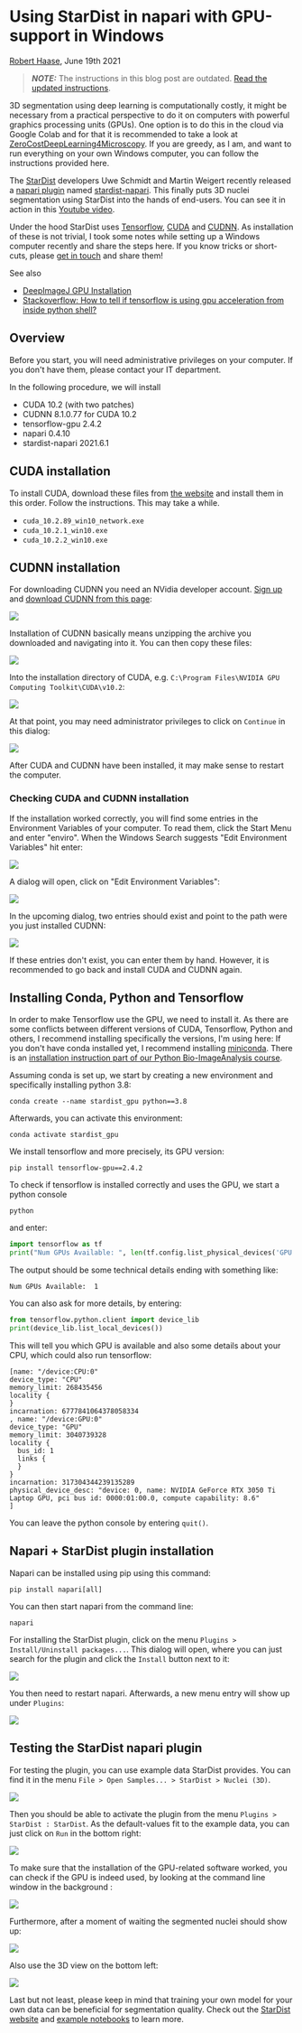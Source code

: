 # Using StarDist in napari with GPU-support in Windows
[Robert Haase](../readme), June 19th 2021

> **_NOTE:_**  The instructions in this blog post are outdated. [Read the updated instructions](https://biapol.github.io/blog/stefan_hahmann/stardist_gpu_2025/readme.html).

3D segmentation using deep learning is computationally costly, it might be necessary from a practical perspective to do it on computers
with powerful graphics processing units (GPUs). One option is to do this in the cloud via Google Colab and for that it is recommended to take a look at [ZeroCostDeepLearning4Microscopy](https://github.com/HenriquesLab/ZeroCostDL4Mic/wiki).
If you are greedy, as I am, and want to run everything on your own Windows computer, you can follow the instructions provided here.

The [StarDist](https://github.com/stardist/stardist/) developers Uwe Schmidt and Martin Weigert recently released a 
[napari plugin](https://github.com/napari/napari) named [stardist-napari](https://github.com/stardist/stardist-napari).
This finally puts 3D nuclei segmentation using StarDist into the hands of end-users. 
You can see it in action in this [Youtube video](https://www.youtube.com/watch?v=Km1_TnUQ4FM&list=PLilvrWT8aLuZCaOkjucLjvDu2YRtCS-JT&index=5).

Under the hood StarDist uses 
[Tensorflow](https://www.tensorflow.org/), 
[CUDA](https://developer.nvidia.com/cuda-toolkit) 
and [CUDNN](https://developer.nvidia.com/cudnn). As installation of these is not trivial, I took some notes while setting up a Windows computer recently and share the steps here.
If you know tricks or short-cuts, please [get in touch](https://github.com/BiAPoL/blog/issues) and share them!

See also
* [DeepImageJ GPU Installation](https://github.com/deepimagej/deepimagej-plugin/wiki/GPU-connection)
* [Stackoverflow: How to tell if tensorflow is using gpu acceleration from inside python shell?](https://stackoverflow.com/questions/38009682/how-to-tell-if-tensorflow-is-using-gpu-acceleration-from-inside-python-shell)

## Overview
Before you start, you will need administrative privileges on your computer.
If you don't have them, please contact your IT department.

In the following procedure, we will install 
* CUDA 10.2 (with two patches)
* CUDNN 8.1.0.77 for CUDA 10.2
* tensorflow-gpu 2.4.2
* napari 0.4.10
* stardist-napari 2021.6.1

## CUDA installation
To install CUDA, download these files from [the website](https://developer.nvidia.com/cuda-10.2-download-archive?target_os=Windows&target_arch=x86_64&target_version=10&target_type=exenetwork) and install them in this order.
Follow the instructions. This may take a while.

* `cuda_10.2.89_win10_network.exe`
* `cuda_10.2.1_win10.exe`
* `cuda_10.2.2_win10.exe`

## CUDNN installation

For downloading CUDNN you need an NVidia developer account. 
[Sign up](https://developer.nvidia.com/login) and [download CUDNN from this page](https://developer.nvidia.com/cudnn-download-survey):

![](images/download_cudnn.png)

Installation of CUDNN basically means unzipping the archive you downloaded and navigating into it. You can then copy these files:

![](images/install_cudnn1.png)

Into the installation directory of CUDA, e.g. `C:\Program Files\NVIDIA GPU Computing Toolkit\CUDA\v10.2`:

![](images/install_cudnn2.png)

At that point, you may need administrator privileges to click on `Continue` in this dialog:

![](images/install_cudnn3.png)

After CUDA and CUDNN have been installed, it may make sense to restart the computer.

### Checking CUDA and CUDNN installation

If the installation worked correctly, you will find some entries in the Environment Variables of your computer. 
To read them, click the Start Menu and enter "enviro". When the Windows Search suggests "Edit Environment Variables" hit enter:

![](images/check_env1.png)

A dialog will open, click on "Edit Environment Variables":

![](images/check_env2.png)

In the upcoming dialog, two entries should exist and point to the path were you just installed CUDNN:

![](images/check_env3.png)

If these entries don't exist, you can enter them by hand. However, it is recommended to go back and install CUDA and CUDNN again.

## Installing Conda, Python and Tensorflow

In order to make Tensorflow use the GPU, we need to install it. 
As there are some conflicts between different versions of CUDA, Tensorflow, Python and others, I recommend installing specifically the versions, I'm using here:
If you don't have conda installed yet, I recommend installing [miniconda](https://docs.conda.io/en/latest/miniconda.html#windows-installers). 
There is an [installation instruction part of our Python Bio-ImageAnalysis course](https://github.com/BiAPoL/Bio-image_Analysis_with_Python/blob/main/conda_basics/01_conda_environments).

Assuming conda is set up, we start by creating a new environment and specifically installing python 3.8:
```shell
conda create --name stardist_gpu python==3.8
```

Afterwards, you can activate this environment:
```shell
conda activate stardist_gpu
```

We install tensorflow and more precisely, its GPU version:
```shell
pip install tensorflow-gpu==2.4.2
```

To check if tensorflow is installed correctly and uses the GPU, we start a python console
```shell
python
```
and enter:
```python
import tensorflow as tf
print("Num GPUs Available: ", len(tf.config.list_physical_devices('GPU')))
```

The output should be some technical details ending with something like:
```
Num GPUs Available:  1
```

You can also ask for more details, by entering:
```python
from tensorflow.python.client import device_lib 
print(device_lib.list_local_devices())
```
This will tell you which GPU is available and also some details about your CPU, which could also run tensorflow:
```
[name: "/device:CPU:0"
device_type: "CPU"
memory_limit: 268435456
locality {
}
incarnation: 6777841064378058334
, name: "/device:GPU:0"
device_type: "GPU"
memory_limit: 3040739328
locality {
  bus_id: 1
  links {
  }
}
incarnation: 317304344239135289
physical_device_desc: "device: 0, name: NVIDIA GeForce RTX 3050 Ti Laptop GPU, pci bus id: 0000:01:00.0, compute capability: 8.6"
]
```

You can leave the python console by entering `quit()`.

## Napari + StarDist plugin installation
Napari can be installed using pip using this command:

```shell
pip install napari[all]
```

You can then start napari from the command line:
```shell
napari
```

For installing the StarDist plugin, click on the menu `Plugins > Install/Uninstall packages...`. 
This dialog will open, where you can just search for the plugin and click the `Install` button next to it:

![](images/install_stardist.png)

You then need to restart napari. Afterwards, a new menu entry will show up under `Plugins`:

![](images/install_stardist2.png)

## Testing the StarDist napari plugin

For testing the plugin, you can use example data StarDist provides. You can find it in the menu `File > Open Samples... > StarDist > Nuclei (3D)`.

![](images/use_stardist1.png)

Then you should be able to activate the plugin from the menu `Plugins > StarDist : StarDist`. 
As the default-values fit to the example data, you can just click on `Run` in the bottom right:

![](images/use_stardist2.png)

To make sure that the installation of the GPU-related software worked, you can check if the GPU is indeed used, by looking at the command line window in the background :

![](images/use_stardist3.png)

Furthermore, after a moment of waiting the segmented nuclei should show up:

![](images/use_stardist4.png)

Also use the 3D view on the bottom left:

![](images/use_stardist5.png)

Last but not least, please keep in mind that training your own model for your own data can be beneficial for segmentation quality.
Check out the [StarDist website](https://github.com/stardist/stardist) and [example notebooks](https://github.com/stardist/stardist/tree/master/examples) to learn more.
